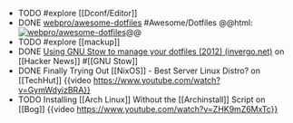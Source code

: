- TODO #explore [[Dconf/Editor]]
- DONE [webpro/awesome-dotfiles](https://github.com/webpro/awesome-dotfiles) #Awesome/Dotfiles
  @@html: <a href="https://github.com/webpro/awesome-dotfiles/"><img src="https://github-readme-stats-astronomer.vercel.app/api/pin/?username=webpro&repo=awesome-dotfiles&theme=tokyonight" alt="webpro/awesome-dotfiles"/></a>@@
- TODO #explore [[mackup]]
- DONE [Using GNU Stow to manage your dotfiles (2012) (invergo.net)](https://news.ycombinator.com/item?id=25549462) on [[Hacker News]] #[[GNU Stow]]
- DONE Finally Trying Out [[NixOS]] - Best Server Linux Distro? on [[TechHut]]
  {{video https://www.youtube.com/watch?v=GymWdyizBRA}}
- TODO Installing [[Arch Linux]] Without the [[Archinstall]] Script on [[Bog]]
  {{video https://www.youtube.com/watch?v=ZHK9mZ6MxTc}}
